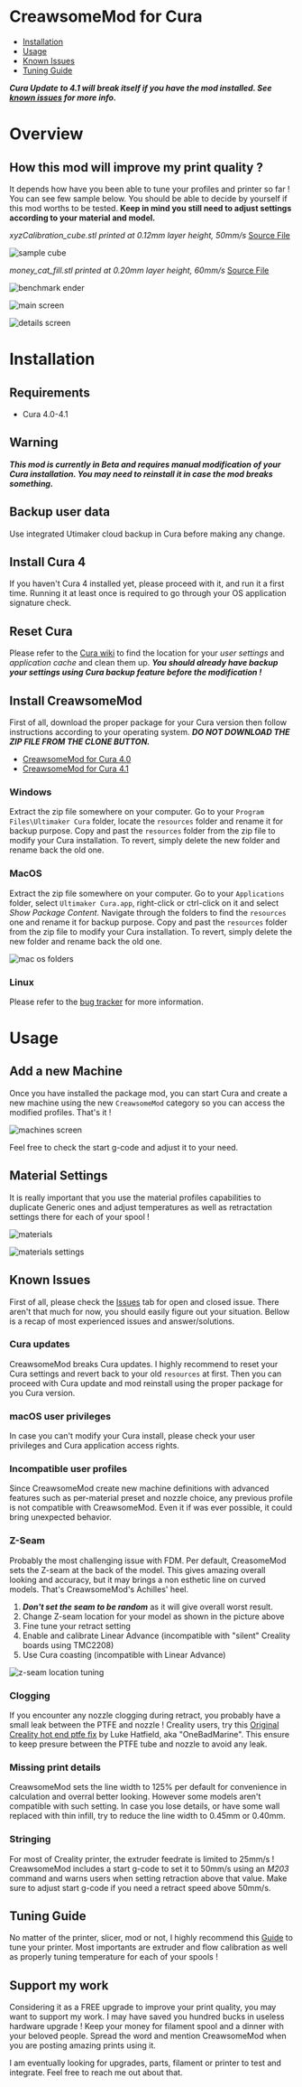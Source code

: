 # CreawsomeMod for Cura 
* [Installation](#Installation)
* [Usage](#Usage)
* [Known Issues](#Known-Issues)
* [Tuning Guide](#Tuning-Guide)

***Cura Update to 4.1 will break itself if you have the mod installed. See [known issues](#Known-Issues) for more info.***

# Overview

## How this mod will improve my print quality ?
It depends how have you been able to tune your profiles and printer so far ! You can see few sample below. You should be able to decide by yourself if this mod worths to be tested. **Keep in mind you still need to adjust settings according to your material and model.**

_xyzCalibration_cube.stl printed at 0.12mm layer height, 50mm/s_ [Source File](https://www.thingiverse.com/thing:1278865)

![sample cube](https://github.com/trouch/CreawsomeMod/raw/master/doc/img/sample-cube.jpg)

_money_cat_fill.stl printed at 0.20mm layer height, 60mm/s_ [Source File](https://www.thingiverse.com/thing:923108)

![benchmark ender](https://github.com/trouch/CreawsomeMod/raw/master/doc/img/bench-ender-round1-lowres.jpg)

![main screen](https://github.com/trouch/CreawsomeMod/raw/master/doc/img/screen-main.png)

![details screen](https://github.com/trouch/CreawsomeMod/raw/master/doc/img/screen-details.png)


# Installation

## Requirements
* Cura 4.0-4.1

## Warning
***This mod is currently in Beta and requires manual modification of your Cura installation. You may need to reinstall it in case the mod breaks something.***

## Backup user data
Use integrated Utimaker cloud backup in Cura before making any change.

## Install Cura 4
If you haven't Cura 4 installed yet, please proceed with it, and run it a first time. Running it at least once is required to go through your OS application signature check.

## Reset Cura
Please refer to the [Cura wiki](https://github.com/Ultimaker/Cura/wiki/Cura-Preferences-and-Settings-Locations) to find the location for your *user settings* and *application cache* and clean them up. ***You should already have backup your settings using Cura backup feature before the modification !***

## Install CreawsomeMod
First of all, download the proper package for your Cura version then follow instructions according to your operating system. ***DO NOT DOWNLOAD THE ZIP FILE FROM THE CLONE BUTTON.***

* [CreawsomeMod for Cura 4.0](https://github.com/trouch/CreawsomeMod/releases/download/20190527-0.3.0/CreawsomeMod-Beta3.zip) 
* [CreawsomeMod for Cura 4.1](https://github.com/trouch/CreawsomeMod/releases/download/20190530-0.3.2/CreawsomeMod-Beta3.2-Cura4.1.zip)

### Windows
Extract the zip file somewhere on your computer. Go to your `Program Files\Ultimaker Cura` folder, locate the `resources` folder and rename it for backup purpose. Copy and past the `resources` folder from the zip file to modify your Cura installation. To revert, simply delete the new folder and rename back the old one.

### MacOS
Extract the zip file somewhere on your computer. Go to your `Applications` folder, select `Ultimaker Cura.app`, right-click or ctrl-click on it and select _Show Package Content_.
Navigate through the folders to find the `resources` one and rename it for backup purpose. Copy and past the `resources` folder from the zip file to modify your Cura installation. To revert, simply delete the new folder and rename back the old one.

![mac os folders](https://github.com/trouch/CreawsomeMod/raw/master/doc/img/macos.png)

### Linux
Please refer to the [bug tracker](https://github.com/trouch/CreawsomeMod/issues/27) for more information.

# Usage

## Add a new Machine
Once you have installed the package mod, you can start Cura and create a new machine using the new `CreawsomeMod` category so you can access the modified profiles. That's it !

![machines screen](https://github.com/trouch/CreawsomeMod/raw/master/doc/img/screen-add-machine.png)

Feel free to check the start g-code and adjust it to your need.

## Material Settings
It is really important that you use the material profiles capabilities to duplicate Generic ones and adjust temperatures as well as retractation settings there for each of your spool !

![materials](https://github.com/trouch/CreawsomeMod/raw/master/doc/img/screen-materials.png)

![materials settings](https://github.com/trouch/CreawsomeMod/raw/master/doc/img/screen-materials-settings.png)

## Known Issues
First of all, please check the [Issues](https://github.com/trouch/CreawsomeMod/issues) tab for open and closed issue. There aren't that much for now, you should easily figure out your situation. Bellow is a recap of most experienced issues and answer/solutions.

### Cura updates
CreawsomeMod breaks Cura updates. I highly recommend to reset your Cura settings and revert back to your old `resources` at first. Then you can proceed with Cura update and mod reinstall using the proper package for you Cura version.

### macOS user privileges
In case you can't modify your Cura install, please check your user privileges and Cura application access rights.

### Incompatible user profiles
Since CreawsomeMod create new machine definitions with advanced features such as per-material preset and nozzle choice, any previous profile is not compatible with CreawsomeMod. Even it if was ever possible, it could bring unexpected behavior.

### Z-Seam
Probably the most challenging issue with FDM. Per default, CreasomeMod sets the Z-seam at the back of the model. This gives amazing overall looking and accuracy, but it may brings a non esthetic line on curved models. That's CreawsomeMod's Achilles' heel.

1. ***Don't set the seam to be random*** as it will give overall worst result.
2. Change Z-seam location for your model as shown in the picture above
3. Fine tune your retract setting
4. Enable and calibrate Linear Advance (incompatible with "silent" Creality boards using TMC2208)
5. Use Cura coasting (incompatible with Linear Advance)

![z-seam location tuning](https://github.com/trouch/CreawsomeMod/raw/master/doc/img/tuning-zseam1.png)

### Clogging
If you encounter any nozzle clogging during retract, you probably have a small leak between the PTFE and nozzle ! Creality users, try this [Original Creality hot end ptfe fix](https://www.thingiverse.com/thing:3203831) by Luke Hatfield, aka "OneBadMarine". This ensure to keep presure between the PTFE tube and nozzle to avoid any leak.

### Missing print details
CreawsomeMod sets the line width to 125% per default for convenience in calculation and overral better looking. However some models aren't compatible with such setting. In case you lose details, or have some wall replaced with thin infill, try to reduce the line width to 0.45mm or 0.40mm.

### Stringing
For most of Creality printer, the extruder feedrate is limited to 25mm/s ! CreawsomeMod includes a start g-code to set it to 50mm/s using an _M203_ command and warns users when setting retraction above that value. Make sure to adjust start g-code if you need a retract speed above 50mm/s.

## Tuning Guide
No matter of the printer, slicer, mod or not, I highly recommend this [Guide](https://www.3dhubs.com/talk/t/howto-calibrate-tune-and-fine-tune-your-printer-and-filament/5695) to tune your printer. Most importants are extruder and flow calibration as well as properly tuning temperature for each of your spools !


## Support my work
Considering it as a FREE upgrade to improve your print quality, you may want to support my work. I may have saved you hundred bucks in useless hardware upgrade ! Keep your money for filament spool and a dinner with your beloved people. Spread the word and mention CreawsomeMod when you are posting amazing prints using it.

I am eventually looking for upgrades, parts, filament or printer to test and integrate. Feel free to reach me out about that.
